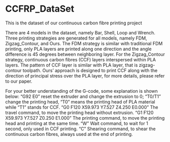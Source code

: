 # CCFRP_DataSet
This is the dataset of our continuous carbon fibre printing project

There are 4 models in the dataset, namely Bar, Shell, Loop and Wrench.
Three printing strategies are generated for all models, namely FDM, Zigzag_Contour, and Ours.
The FDM strategy is similar with traditional FDM printing, only PLA layers are printed along one direction and the angle difference is 45 degrees between neighboring layer.
For the Zigzag_Contour strategy, continuous carbon fibres (CCF) layers interspersed within PLA layers. The pattern of CCF layer is similar with PLA layer, that is zigzag-contour toolpath.
Ours’ approach is designed to print CCF along with the direction of principal stress over the PLA layer, for more details, please refer to our paper.

For your better understanding of the G-code, some explanation is shown below:
“G92 E0” reset the extruder and change the extrusion to 0;
“T0/T1” change the printing head, “T0” means the printing head of PLA material while “T1” stands for CCF.
“G0 F120 X59.973 Y7.527 Z4.250 E0.000” The travel command, to move the printing head without extrusion.
“G1 F120 X59.973 Y7.527 Z0.250 E1.000” The printing command, to move the printing head and printing at the same time.
“W” Wait command, to wait for 1 second, only used in CCF printing.
“C” Shearing command, to shear the continuous carbon fibres, always used at the end of printing.

